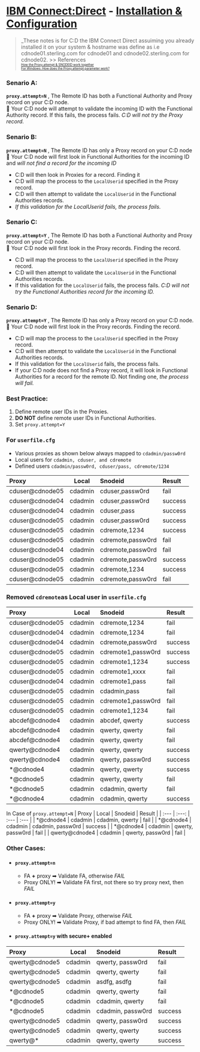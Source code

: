 # [IBM Connect:Direct](https://www.ibm.com/docs/en/connect-direct/6.1.0?topic=connectdirect-v610-pdfs) - [Installation & Configuration](./CD.md)

   > _These notes is for C:D the IBM Connect Direct assuiming you already installed it on your system & hostname was define as i.e cdnode01.sterling.com for cdnode01 and cdnode02.sterling.com for cdnode02.
    >> References <br>
    <span style="font-size: 10px;">
    <sub> 
    [How the Proxy.attempt & SNODEID work together](https://www.ibm.com/support/pages/connectdirect-unix-how-proxyattempt-and-snodeid-parameters-work-together) </sub > <br>
    <sub> [For Windows: How does the Proxy.attempt parameter work?](https://www.ibm.com/support/pages/connectdirect-windows-how-does-proxyattempt-parameter-work-0)</sub>
    </span>
### Senario A: 
**`proxy.attempt=N`**
, The Remote ID has both a Functional Authority and Proxy record on your C:D node. <br/>
🔗 Your C:D node will attempt to validate the incoming ID with the Functional Authority record. If this fails, the process fails. _C:D will not try the Proxy record._

### Senario B: 
**`proxy.attempt=N`**
, The Remote ID has only a Proxy record on your C:D node <br/>
🔗 Your C:D node will first look in Functional Authorities for the incoming ID and _will not find a record for the incoming ID_
- C:D will then look in Proxies for a record. Finding it
- C:D will map the process to the `LocalUserid` specified in the Proxy record.
- C:D will then attempt to validate the `LocalUserid` in the Functional Authorities records. 
- _If this validation for the LocalUserid fails, the process fails._

### Senario C: 
**`proxy.attempt=Y`**
, The Remote ID has both a Functional Authority and Proxy record on your C:D node. <br/>
🔗 Your C:D node will first look in the Proxy records. Finding the record.
- C:D will map the process to the `LocalUserid` specified in the Proxy record.
- C:D will then attempt to validate the `LocalUserid` in the Functional Authorities records. 
- If this validation for the `LocalUserid` fails, the process fails. _C:D will not try the Functional Authorities record for the incoming ID._

### Senario D:
**`proxy.attempt=Y`**
, The Remote ID has only a Proxy record on your C:D node. <br/>
🔗 Your C:D node will first look in the Proxy records. Finding the record. 
- C:D will map the process to the `LocalUserid` specified in the Proxy record. 
- C:D will then attempt to validate the `LocalUserid` in the Functional Authorities records. 
- If this validation for the `LocalUserid` fails, the process fails.
- If your C:D node does not find a Proxy record, it will look in Functional Authorities for a record for the remote ID. Not finding one, _the process will fail._

### Best Practice:

1. Define remote user IDs in the Proxies.
2. **DO NOT** define remote user IDs in Functional Authorities.
3. Set `proxy.attempt=Y`

### For `userfile.cfg`
- Various proxies as shown below always mapped to `cdadmin/passw0rd`
- Local users for `cdadmin, cduser, and cdremote`
- Defined users `cdadmin/passw0rd, cduser/pass, cdremote/1234`

| Proxy | Local | Snodeid | Result |
| :--- | :---: | :--- | :--- |
| cduser@cdnode05 | cdadmin | cduser,passw0rd | fail |
| cduser@cdnode04 | cdadmin | cduser,passw0rd  | success |
| cduser@cdnode04 | cdadmin | cduser,pass | success |
| cduser@cdnode05 | cdadmin | cduser,passw0rd  | success |
| cduser@cdnode05 | cdadmin | cdremote,1234  | success |
| cduser@cdnode05 | cdadmin | cdremote,passw0rd  | fail |
| cduser@cdnode04 | cdadmin | cdremote,passw0rd  | fail |
| cduser@cdnode05 | cdadmin | cdremote,passw0rd  | success |
| cduser@cdnode05 | cdadmin | cdremote,1234 | success |
| cduser@cdnode05 | cdadmin | cdremote,passw0rd  | fail |

### Removed `cdremote`as Local user in `userfile.cfg`
| Proxy | Local | Snodeid | Result |
| :--- | :---: | :--- | :--- |
| cduser@cdnode05 | cdadmin | cdremote,1234 | fail |
| cduser@cdnode04 | cdadmin | cdremote,1234  | fail |
| cduser@cdnode04 | cdadmin | cdremote,passw0rd | success |
| cduser@cdnode05 | cdadmin | cdremote1,passw0rd  | success |
| cduser@cdnode05 | cdadmin | cdremote1,1234  | success |
| cduser@cdnode05 | cdadmin | cdremote1,xxxx  | fail |
| cduser@cdnode04 | cdadmin | cdremote1,pass  | fail |
| cduser@cdnode05 | cdadmin | cdadmin,pass  | fail |
| cduser@cdnode05 | cdadmin | cdremote1,passw0rd | fail |
| cduser@cdnode05 | cdadmin | cdremote1,1234  | fail |
| abcdef@cdnode4 | cdadmin | abcdef, qwerty | success |
| abcdef@cdnode4 | cdadmin | qwerty, qwerty  | fail |
| abcdef@cdnode4 | cdadmin | qwerty, qwerty  | fail |
| qwerty@cdnode4 | cdadmin | qwerty, qwerty | success |
| qwerty@cdnode4 | cdadmin | qwerty, passw0rd | success |
| *@cdnode4 | cdadmin | qwerty, qwerty  | success |
| *@cdnode5 | cdadmin | qwerty, qwerty  | fail |
| *@cdnode5 | cdadmin | cdadmin, qwerty  | fail |
| *@cdnode4 | cdadmin | cdadmin, qwerty  | success |

In Case of `proxy.attempt=N`
| Proxy | Local | Snodeid | Result |
| :--- | :---: | :--- | :--- |
| *@cdnode4  | cdadmin | cdadmin, qwerty | fail |
| *@cdnode4  | cdadmin | cdadmin, passw0rd | success |
| *@cdnode4  | cdadmin | qwerty, passw0rd | fail |
| qwerty@cdnode4  | cdadmin | qwerty, passw0rd | fail |

### Other Cases:
- #### `proxy.attempt=n`
    - FA  **+** proxy ➡ Validate FA, otherwise _FAIL_
    - Proxy ONLY! ➡ Validate FA first, not there so try proxy next, then _FAIL_
- #### `proxy.attempt=y`
    - FA  **+** proxy ➡ Validate Proxy, otherwise _FAIL_
    - Proxy ONLY! ➡ Validate Proxy, if bad attempt to find FA, then _FAIL_
- #### `proxy.attempt=y` with secure+ enabled
| Proxy | Local | Snodeid | Result |
| :--- | :---: | :--- | :--- |
| qwerty@cdnode5 | cdadmin | qwerty, passw0rd | fail |
| qwerty@cdnode5  | cdadmin | qwerty, qwerty | fail |
| qwerty@cdnode5 | cdadmin | asdfg, asdfg | fail |
| *@cdnode5  | cdadmin | qwerty, qwerty | fail |
| *@cdnode5  | cdadmin | cdadmin, qwerty | fail |
| *@cdnode5  | cdadmin | cdadmin, passw0rd | success |
| qwerty@cdnode5 | cdadmin | qwerty, passw0rd | success |
| qwerty@cdnode5 | cdadmin | qwerty, qwerty | success |
| qwerty@* | cdadmin | qwerty, qwerty| success |